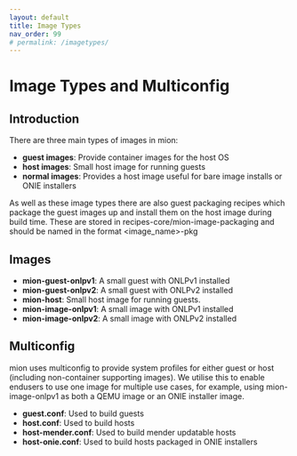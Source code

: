 ```yaml
---
layout: default
title: Image Types 
nav_order: 99
# permalink: /imagetypes/
---
```


Image Types and Multiconfig
========

Introduction
-------
There are three main types of images in mion:

* __guest images__:    Provide container images for the host OS
* __host images__:     Small host image for running guests
* __normal images__:   Provides a host image useful for bare image installs or ONIE installers

As well as these image types there are also guest packaging recipes
which package the guest images up and install them on the host image
during build time. These are stored in recipes-core/mion-image-packaging
and should be named in the format <image_name>-pkg


Images
-------

* __mion-guest-onlpv1__: A small guest with ONLPv1 installed
* __mion-guest-onlpv2__: A small guest with ONLPv2 installed
* __mion-host__: Small host image for running guests.
* __mion-image-onlpv1__: A small image with ONLPv1 installed
* __mion-image-onlpv2__: A small image with ONLPv2 installed


Multiconfig
-------

mion uses multiconfig to provide system profiles for either guest or 
host (including non-container supporting images). We utilise this to enable
endusers to use one image for multiple use cases, for example, using 
mion-image-onlpv1 as both a QEMU image or an ONIE installer image.

* __guest.conf__:        Used to build guests
* __host.conf__:         Used to build hosts
* __host-mender.conf__:  Used to build mender updatable hosts
* __host-onie.conf__:    Used to build hosts packaged in ONIE installers
